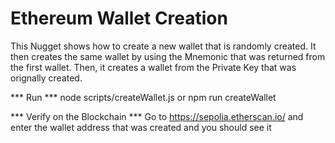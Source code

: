# Ethereum Wallet Creation

This Nugget shows how to create a new wallet that is randomly created. It then creates the same wallet by using the Mnemonic that was returned from the first wallet. Then, it creates a wallet from the Private Key that was orignally created.

*** Run ***
node scripts/createWallet.js or npm run createWallet

*** Verify on the Blockchain ***
Go to https://sepolia.etherscan.io/ and enter the wallet address that was created and you should see it 
